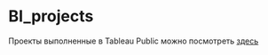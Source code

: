 # BI_projects

Проекты выполненные в Tableau Public можно посмотреть [здесь](https://public.tableau.com/app/profile/resong)
